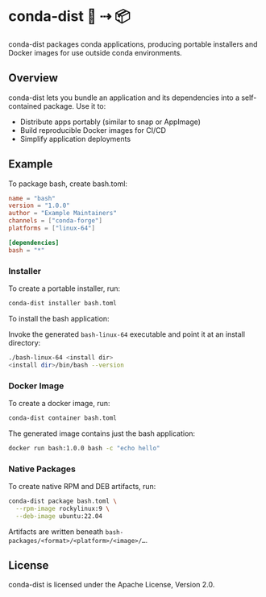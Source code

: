 # conda-dist 🐍 ⇢ 📦

conda-dist packages conda applications, producing portable installers and Docker images for use outside conda environments.

## Overview

conda-dist lets you bundle an application and its dependencies into a self-contained package.
Use it to:
* Distribute apps portably (similar to snap or AppImage)
* Build reproducible Docker images for CI/CD
* Simplify application deployments

## Example

To package bash, create bash.toml:

```toml
name = "bash"
version = "1.0.0"
author = "Example Maintainers"
channels = ["conda-forge"]
platforms = ["linux-64"]

[dependencies]
bash = "*"
```

### Installer

To create a portable installer, run:

```bash
conda-dist installer bash.toml
```

To install the bash application:

Invoke the generated `bash-linux-64` executable and point it at an install
directory:

```bash
./bash-linux-64 <install dir>
<install dir>/bin/bash --version
```

### Docker Image

To create a docker image, run:

```bash
conda-dist container bash.toml
```

The generated image contains just the bash application:

```bash
docker run bash:1.0.0 bash -c "echo hello"
```

### Native Packages

To create native RPM and DEB artifacts, run:

```bash
conda-dist package bash.toml \
  --rpm-image rockylinux:9 \
  --deb-image ubuntu:22.04
```

Artifacts are written beneath `bash-packages/<format>/<platform>/<image>/…`.

## License

conda-dist is licensed under the Apache License, Version 2.0.
